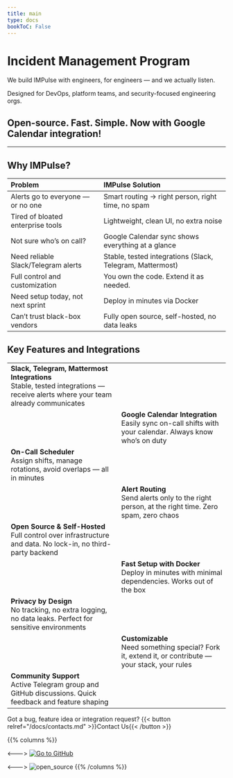 ```yaml
---
title: main
type: docs
bookToC: False
---
```


# Incident Management Program

We build IMPulse with engineers, for engineers — and we actually listen.

<!-- ![preview](static/preview.png) -->

Designed for DevOps, platform teams, and security-focused engineering orgs.

## Open-source. Fast. Simple. Now with Google Calendar integration!

---

## Why IMPulse?

| Problem | IMPulse Solution |
|:-|:-|
| Alerts go to everyone — or no one | Smart routing → right person, right time, no spam |
| Tired of bloated enterprise tools | Lightweight, clean UI, no extra noise |
| Not sure who’s on call? | Google Calendar sync shows everything at a glance |
| Need reliable Slack/Telegram alerts | Stable, tested integrations (Slack, Telegram, Mattermost) |
| Full control and customization | You own the code. Extend it as needed. |
| Need setup today, not next sprint | Deploy in minutes via Docker |
| Can’t trust black-box vendors | Fully open source, self-hosted, no data leaks |

## Key Features and Integrations

|||
|-|-|
|**Slack, Telegram, Mattermost Integrations**<br />Stable, tested integrations — receive alerts where your team already communicates||
||**Google Calendar Integration**<br />Easily sync on-call shifts with your calendar. Always know who’s on duty|
|**On-Call Scheduler**<br />Assign shifts, manage rotations, avoid overlaps — all in minutes||
||**Alert Routing**<br />Send alerts only to the right person, at the right time. Zero spam, zero chaos|
|**Open Source & Self-Hosted**<br />Full control over infrastructure and data. No lock-in, no third-party backend||
||**Fast Setup with Docker**<br />Deploy in minutes with minimal dependencies. Works out of the box|
|**Privacy by Design**<br />No tracking, no extra logging, no data leaks. Perfect for sensitive environments||
||**Customizable**<br />Need something special? Fork it, extend it, or contribute — your stack, your rules|
|**Community Support**<br />Active Telegram group and GitHub discussions. Quick feedback and feature shaping||

Got a bug, feature idea or integration request?
{{< button relref="/docs/contacts.md" >}}Contact Us{{< /button >}}

{{% columns %}}

<--->
[![Go to GitHub](https://1000logos.net/wp-content/uploads/2021/05/GitHub-logo.png)](https://github.com/eslupmi/impulse)

<--->
![open_source](https://images.icon-icons.com/2699/PNG/512/opensource_logo_icon_169884.png)
{{% /columns %}}